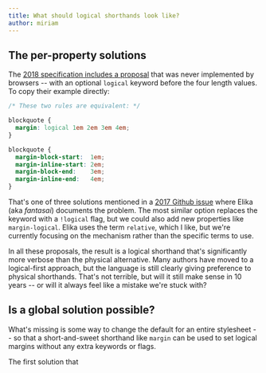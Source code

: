 ```yaml
---
title: What should logical shorthands look like?
author: miriam
---
```


## The per-property solutions

The [2018 specification includes a proposal](https://www.w3.org/TR/css-logical-1/#logical-shorthand-keyword)
that was never implemented by browsers --
with an optional `logical` keyword
before the four length values.
To copy their example directly:

```css
/* These two rules are equivalent: */

blockquote {
  margin: logical 1em 2em 3em 4em;
}

blockquote {
  margin-block-start:  1em;
  margin-inline-start: 2em;
  margin-block-end:    3em;
  margin-inline-end:   4em;
}
```

That's one of three solutions
mentioned in a [2017 Github issue](https://github.com/w3c/csswg-drafts/issues/1282)
where Elika (aka _fantasai_)
documents the problem.
The most similar option
replaces the keyword with a `!logical` flag,
but we could also add new properties
like `margin-logical`.
Elika uses the term `relative`, which I like,
but we're currently focusing on the mechanism
rather than the specific terms to use.

In all these proposals,
the result is a logical shorthand
that's significantly more verbose
than the physical alternative.
Many authors have moved to a logical-first approach,
but the language is still clearly giving preference
to physical shorthands.
That's not terrible,
but will it still make sense in 10 years --
or will it always feel like a mistake we're stuck with?

## Is a global solution possible?

What's missing
is some way to change the default
for an entire stylesheet --
so that a short-and-sweet shorthand like `margin`
can be used to set logical margins
without any extra keywords or flags.

The first solution that
